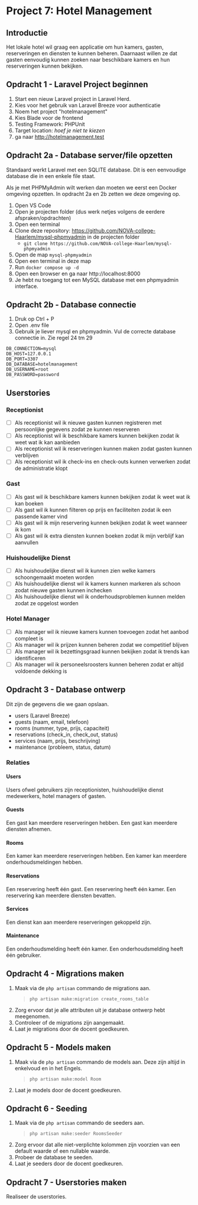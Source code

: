# Project 7: Hotel Management

## Introductie

Het lokale hotel wil graag een applicatie om hun kamers, gasten, reserveringen en diensten te kunnen beheren. Daarnaast willen ze dat gasten eenvoudig kunnen zoeken naar beschikbare kamers en hun reserveringen kunnen bekijken.

## Opdracht 1 - Laravel Project beginnen

1. Start een nieuw Laravel project in Laravel Herd.
2. Kies voor het gebruik van Laravel Breeze voor authenticatie
3. Noem het project "hotelmanagement"
4. Kies Blade voor de frontend
5. Testing Framework: PHPUnit
6. Target location: _hoef je niet te kiezen_
7. ga naar http://hotelmanagement.test

## Opdracht 2a - Database server/file opzetten

Standaard werkt Laravel met een SQLITE database. Dit is een eenvoudige database die in een enkele file staat.

Als je met PHPMyAdmin wilt werken dan moeten we eerst een Docker omgeving opzetten. In opdracht 2a en 2b zetten we deze omgeving op.

1. Open VS Code
2. Open je projecten folder (dus werk netjes volgens de eerdere afspraken/opdrachten)
3. Open een terminal
4. Clone deze repository: https://github.com/NOVA-college-Haarlem/mysql-phpmyadmin in de projecten folder
    - `git clone https://github.com/NOVA-college-Haarlem/mysql-phpmyadmin`
5. Open de map `mysql-phpmyadmin`
6. Open een terminal in deze map
7. Run `docker compose up -d`
8. Open een browser en ga naar http://localhost:8000
9. Je hebt nu toegang tot een MySQL database met een phpmyadmin interface.

## Opdracht 2b - Database connectie

1. Druk op Ctrl + P
2. Open .env file
3. Gebruik je liever mysql en phpmyadmin. Vul de correcte database connectie in. Zie regel 24 tm 29
```
DB_CONNECTION=mysql
DB_HOST=127.0.0.1
DB_PORT=3307
DB_DATABASE=hotelmanagement
DB_USERNAME=root
DB_PASSWORD=password
```

## Userstories

### Receptionist
- [ ] Als receptionist wil ik nieuwe gasten kunnen registreren met persoonlijke gegevens zodat ze kunnen reserveren
- [ ] Als receptionist wil ik beschikbare kamers kunnen bekijken zodat ik weet wat ik kan aanbieden
- [ ] Als receptionist wil ik reserveringen kunnen maken zodat gasten kunnen verblijven
- [ ] Als receptionist wil ik check-ins en check-outs kunnen verwerken zodat de administratie klopt

### Gast
- [ ] Als gast wil ik beschikbare kamers kunnen bekijken zodat ik weet wat ik kan boeken
- [ ] Als gast wil ik kunnen filteren op prijs en faciliteiten zodat ik een passende kamer vind
- [ ] Als gast wil ik mijn reservering kunnen bekijken zodat ik weet wanneer ik kom
- [ ] Als gast wil ik extra diensten kunnen boeken zodat ik mijn verblijf kan aanvullen

### Huishoudelijke Dienst
- [ ] Als huishoudelijke dienst wil ik kunnen zien welke kamers schoongemaakt moeten worden
- [ ] Als huishoudelijke dienst wil ik kamers kunnen markeren als schoon zodat nieuwe gasten kunnen inchecken
- [ ] Als huishoudelijke dienst wil ik onderhoudsproblemen kunnen melden zodat ze opgelost worden

### Hotel Manager
- [ ] Als manager wil ik nieuwe kamers kunnen toevoegen zodat het aanbod compleet is
- [ ] Als manager wil ik prijzen kunnen beheren zodat we competitief blijven
- [ ] Als manager wil ik bezettingsgraad kunnen bekijken zodat ik trends kan identificeren
- [ ] Als manager wil ik personeelsroosters kunnen beheren zodat er altijd voldoende dekking is

## Opdracht 3 - Database ontwerp

Dit zijn de gegevens die we gaan opslaan.
- users (Laravel Breeze)
- guests (naam, email, telefoon)
- rooms (nummer, type, prijs, capaciteit)
- reservations (check_in, check_out, status)
- services (naam, prijs, beschrijving)
- maintenance (probleem, status, datum)

### Relaties

#### Users
Users ofwel gebruikers zijn receptionisten, huishoudelijke dienst medewerkers, hotel managers of gasten.

#### Guests
Een gast kan meerdere reserveringen hebben.
Een gast kan meerdere diensten afnemen.

#### Rooms
Een kamer kan meerdere reserveringen hebben.
Een kamer kan meerdere onderhoudsmeldingen hebben.

#### Reservations
Een reservering heeft één gast.
Een reservering heeft één kamer.
Een reservering kan meerdere diensten bevatten.

#### Services
Een dienst kan aan meerdere reserveringen gekoppeld zijn.

#### Maintenance
Een onderhoudsmelding heeft één kamer.
Een onderhoudsmelding heeft één gebruiker.

## Opdracht 4 - Migrations maken

1. Maak via de `php artisan` commando de migrations aan. 
    > `php artisan make:migration create_rooms_table`
2. Zorg ervoor dat je alle attributen uit je database ontwerp hebt meegenomen.
3. Controleer of de migrations zijn aangemaakt.
4. Laat je migrations door de docent goedkeuren.

## Opdracht 5 - Models maken

1. Maak via de `php artisan` commando de models aan. Deze zijn altijd in enkelvoud en in het Engels.
   > `php artisan make:model Room`
2. Laat je models door de docent goedkeuren.

## Opdracht 6 - Seeding

1. Maak via de `php artisan` commando de seeders aan.
    > `php artisan make:seeder RoomsSeeder`
2. Zorg ervoor dat alle niet-verplichte kolommen zijn voorzien van een default waarde of een nullable waarde.
3. Probeer de database te seeden.
4. Laat je seeders door de docent goedkeuren.

## Opdracht 7 - Userstories maken

Realiseer de userstories.